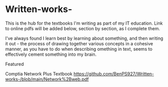 # Written-works-
This is the hub for the textbooks I'm writing as part of my IT education. Link to online pdfs will be added below, section by section, as I complete them. 

I've always found I learn best by learning about something, and then writing it out - the process of drawing together various concepts in a cohesive manner, as you have to do when describing omething in text, seems to effectively cement something into my brain.

Featured

Comptia Network Plus Textbook https://github.com/BenPS927/Written-works-/blob/main/Network%2Bweb.pdf


